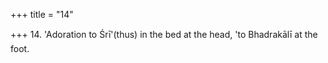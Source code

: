 +++
title = "14"

+++
14. 'Adoration to Śrī'(thus) in the bed at the head, 'to Bhadrakālī at the foot.
